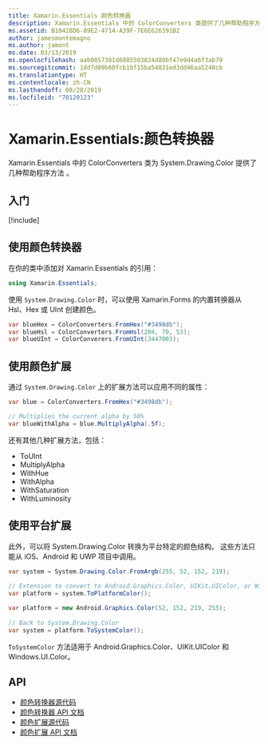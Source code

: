 ```yaml
---
title: Xamarin.Essentials 颜色转换器
description: Xamarin.Essentials 中的 ColorConverters 类提供了几种帮助程序方法和扩展方法，以使用 System.Drawing.Color。
ms.assetid: B10428D6-89E2-4714-A39F-7E6E626391B2
author: jamesmontemagno
ms.author: jamont
ms.date: 03/13/2019
ms.openlocfilehash: aab0857381d6805503824d89bf47e9d4a6f3ab79
ms.sourcegitcommit: 1dd7d09b60fcb1bf15ba54831ed3dd46aa5240cb
ms.translationtype: HT
ms.contentlocale: zh-CN
ms.lasthandoff: 08/28/2019
ms.locfileid: "70120123"
---
```

# <a name="xamarinessentials-color-converters"></a>Xamarin.Essentials:颜色转换器

Xamarin.Essentials 中的 ColorConverters 类为 System.Drawing.Color 提供了几种帮助程序方法  。

## <a name="get-started"></a>入门

[!include[](~/essentials/includes/get-started.md)]

## <a name="using-color-converters"></a>使用颜色转换器

在你的类中添加对 Xamarin.Essentials 的引用：

```csharp
using Xamarin.Essentials;
```

使用 `System.Drawing.Color` 时，可以使用 Xamarin.Forms 的内置转换器从 Hsl、Hex 或 UInt 创建颜色。

```csharp
var blueHex = ColorConverters.FromHex("#3498db");
var blueHsl = ColorConverters.FromHsl(204, 70, 53);
var blueUInt = ColorConverers.FromUInt(3447003);
```

## <a name="using-color-extensions"></a>使用颜色扩展

通过 `System.Drawing.Color` 上的扩展方法可以应用不同的属性：

```csharp
var blue = ColorConverters.FromHex("#3498db");

// Multiplies the current alpha by 50%
var blueWithAlpha = blue.MultiplyAlpha(.5f);
```

还有其他几种扩展方法，包括：

- ToUInt
- MultiplyAlpha
- WithHue
- WithAlpha
- WithSaturation
- WithLuminosity


## <a name="using-platform-extensions"></a>使用平台扩展

此外，可以将 System.Drawing.Color 转换为平台特定的颜色结构。 这些方法只能从 iOS、Android 和 UWP 项目中调用。

```csharp
var system = System.Drawing.Color.FromArgb(255, 52, 152, 219);
 
// Extension to convert to Android.Graphics.Color, UIKit.UIColor, or Windows.UI.Color
var platform = system.ToPlatformColor();
```


```csharp
var platform = new Android.Graphics.Color(52, 152, 219, 255);
 
// Back to System.Drawing.Color
var system = platform.ToSystemColor();
```

`ToSystemColor` 方法适用于 Android.Graphics.Color、UIKit.UIColor 和 Windows.UI.Color。


## <a name="api"></a>API

- [颜色转换器源代码](https://github.com/xamarin/Essentials/tree/master/Xamarin.Essentials/Types/ColorConverters.shared.cs)
- [颜色转换器 API 文档](xref:Xamarin.Essentials.ColorConverters)
- [颜色扩展源代码](https://github.com/xamarin/Essentials/tree/master/Xamarin.Essentials/Types/ColorConverters.shared.cs)
- [颜色扩展 API 文档](xref:Xamarin.Essentials.ColorExtensions)
